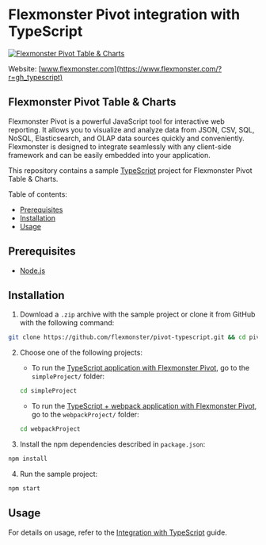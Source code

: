 # Flexmonster Pivot integration with TypeScript
[![Flexmonster Pivot Table & Charts](https://cdn.flexmonster.com/landing.png)](https://www.flexmonster.com/?r=gh_typescript)

Website: [www.flexmonster.com](https://www.flexmonster.com/?r=gh_typescript)

## Flexmonster Pivot Table & Charts

Flexmonster Pivot is a powerful JavaScript tool for interactive web reporting. It allows you to visualize and analyze data from JSON, CSV, SQL, NoSQL, Elasticsearch, and OLAP data sources quickly and conveniently. Flexmonster is designed to integrate seamlessly with any client-side framework and can be easily embedded into your application.

This repository contains a sample [TypeScript](https://www.typescriptlang.org/) project for Flexmonster Pivot Table & Charts.

Table of contents:

- [Prerequisites](#prerequisites)
- [Installation](#installation)
- [Usage](#usage)

## Prerequisites

- [Node.js](https://nodejs.org/en/)

## Installation

1. Download a `.zip` archive with the sample project or clone it from GitHub with the following command:

```bash
git clone https://github.com/flexmonster/pivot-typescript.git && cd pivot-typescript
```

2. Choose one of the following projects:

    - To run the [TypeScript application with Flexmonster Pivot](https://github.com/flexmonster/pivot-typescript/tree/master/simpleProject), go to the `simpleProject/` folder:
    ```bash
    cd simpleProject
    ```
    
    - To run the [TypeScript + webpack application with Flexmonster Pivot](https://github.com/flexmonster/pivot-typescript/tree/master/webpackProject), go to the `webpackProject/` folder:
    ```bash
    cd webpackProject
    ```

3. Install the npm dependencies described in `package.json`:

```bash
npm install
```

4. Run the sample project:

```bash
npm start 
```

## Usage

For details on usage, refer to the [Integration with TypeScript](https://www.flexmonster.com/doc/integration-with-typescript/?r=gh_typescript) guide.

